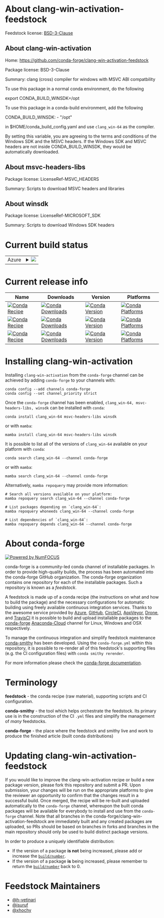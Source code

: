About clang-win-activation-feedstock
====================================

Feedstock license: [BSD-3-Clause](https://github.com/conda-forge/clang-win-activation-feedstock/blob/main/LICENSE.txt)


About clang-win-activation
--------------------------

Home: https://github.com/conda-forge/clang-win-activation-feedstock

Package license: BSD-3-Clause

Summary: clang (cross) compiler for windows with MSVC ABI compatbility

To use this package in a normal conda environment, do the following

   export CONDA_BUILD_WINSDK=/opt

To use this package in a conda-build environment, add the following

   CONDA_BUILD_WINSDK:
     - "/opt"

in $HOME/conda_build_config.yaml and use `clang_win-64` as the compiler.

By setting this variable, you are agreeing to the terms and conditions
of the Windows SDK and the MSVC headers. If the Windows SDK and MSVC
headers are not inside CONDA_BUILD_WINSDK, they would be automatically
downloaded.


About msvc-headers-libs
-----------------------



Package license: LicenseRef-MSVC_HEADERS

Summary: Scripts to download MSVC headers and libraries

About winsdk
------------



Package license: LicenseRef-MICROSOFT_SDK

Summary: Scripts to download Windows SDK headers

Current build status
====================


<table>
    
  <tr>
    <td>Azure</td>
    <td>
      <details>
        <summary>
          <a href="https://dev.azure.com/conda-forge/feedstock-builds/_build/latest?definitionId=8645&branchName=main">
            <img src="https://dev.azure.com/conda-forge/feedstock-builds/_apis/build/status/clang-win-activation-feedstock?branchName=main">
          </a>
        </summary>
        <table>
          <thead><tr><th>Variant</th><th>Status</th></tr></thead>
          <tbody><tr>
              <td>linux_64_CLANG_VERSION15.0.7CL_VERSION19.29.30139MSVC_HEADERS_VERSION14.29.30133TOOLCHAIN_COMBINED14.29.16.11channel_targetsconda-forge_main</td>
              <td>
                <a href="https://dev.azure.com/conda-forge/feedstock-builds/_build/latest?definitionId=8645&branchName=main">
                  <img src="https://dev.azure.com/conda-forge/feedstock-builds/_apis/build/status/clang-win-activation-feedstock?branchName=main&jobName=linux&configuration=linux%20linux_64_CLANG_VERSION15.0.7CL_VERSION19.29.30139MSVC_HEADERS_VERSION14.29.30133TOOLCHAIN_COMBINED14.29.16.11channel_targetsconda-forge_main" alt="variant">
                </a>
              </td>
            </tr><tr>
              <td>linux_64_CLANG_VERSION15.0.7CL_VERSION19.37.32822MSVC_HEADERS_VERSION14.37.32822TOOLCHAIN_COMBINED14.37.17.7channel_targetsconda-forge_main</td>
              <td>
                <a href="https://dev.azure.com/conda-forge/feedstock-builds/_build/latest?definitionId=8645&branchName=main">
                  <img src="https://dev.azure.com/conda-forge/feedstock-builds/_apis/build/status/clang-win-activation-feedstock?branchName=main&jobName=linux&configuration=linux%20linux_64_CLANG_VERSION15.0.7CL_VERSION19.37.32822MSVC_HEADERS_VERSION14.37.32822TOOLCHAIN_COMBINED14.37.17.7channel_targetsconda-forge_main" alt="variant">
                </a>
              </td>
            </tr><tr>
              <td>linux_64_CLANG_VERSION16.0.6CL_VERSION19.29.30139MSVC_HEADERS_VERSION14.29.30133TOOLCHAIN_COMBINED14.29.16.11channel_targetsconda-forge_main</td>
              <td>
                <a href="https://dev.azure.com/conda-forge/feedstock-builds/_build/latest?definitionId=8645&branchName=main">
                  <img src="https://dev.azure.com/conda-forge/feedstock-builds/_apis/build/status/clang-win-activation-feedstock?branchName=main&jobName=linux&configuration=linux%20linux_64_CLANG_VERSION16.0.6CL_VERSION19.29.30139MSVC_HEADERS_VERSION14.29.30133TOOLCHAIN_COMBINED14.29.16.11channel_targetsconda-forge_main" alt="variant">
                </a>
              </td>
            </tr><tr>
              <td>linux_64_CLANG_VERSION16.0.6CL_VERSION19.37.32822MSVC_HEADERS_VERSION14.37.32822TOOLCHAIN_COMBINED14.37.17.7channel_targetsconda-forge_main</td>
              <td>
                <a href="https://dev.azure.com/conda-forge/feedstock-builds/_build/latest?definitionId=8645&branchName=main">
                  <img src="https://dev.azure.com/conda-forge/feedstock-builds/_apis/build/status/clang-win-activation-feedstock?branchName=main&jobName=linux&configuration=linux%20linux_64_CLANG_VERSION16.0.6CL_VERSION19.37.32822MSVC_HEADERS_VERSION14.37.32822TOOLCHAIN_COMBINED14.37.17.7channel_targetsconda-forge_main" alt="variant">
                </a>
              </td>
            </tr><tr>
              <td>linux_64_CLANG_VERSION17.0.0.rc3CL_VERSION19.29.30139MSVC_HEADERS_VERSION14.29.30133TOOLCHAIN_COMBINED14.29.16.11channel_targetsconda-forge_llvm_rc</td>
              <td>
                <a href="https://dev.azure.com/conda-forge/feedstock-builds/_build/latest?definitionId=8645&branchName=main">
                  <img src="https://dev.azure.com/conda-forge/feedstock-builds/_apis/build/status/clang-win-activation-feedstock?branchName=main&jobName=linux&configuration=linux%20linux_64_CLANG_VERSION17.0.0.rc3CL_VERSION19.29.30139MSVC_HEADERS_VERSION14.29.30133TOOLCHAIN_COMBINED14.29.16.11channel_targetsconda-forge_llvm_rc" alt="variant">
                </a>
              </td>
            </tr><tr>
              <td>linux_64_CLANG_VERSION17.0.0.rc3CL_VERSION19.37.32822MSVC_HEADERS_VERSION14.37.32822TOOLCHAIN_COMBINED14.37.17.7channel_targetsconda-forge_llvm_rc</td>
              <td>
                <a href="https://dev.azure.com/conda-forge/feedstock-builds/_build/latest?definitionId=8645&branchName=main">
                  <img src="https://dev.azure.com/conda-forge/feedstock-builds/_apis/build/status/clang-win-activation-feedstock?branchName=main&jobName=linux&configuration=linux%20linux_64_CLANG_VERSION17.0.0.rc3CL_VERSION19.37.32822MSVC_HEADERS_VERSION14.37.32822TOOLCHAIN_COMBINED14.37.17.7channel_targetsconda-forge_llvm_rc" alt="variant">
                </a>
              </td>
            </tr><tr>
              <td>osx_64_CLANG_VERSION15.0.7CL_VERSION19.29.30139MSVC_HEADERS_VERSION14.29.30133TOOLCHAIN_COMBINED14.29.16.11channel_targetsconda-forge_main</td>
              <td>
                <a href="https://dev.azure.com/conda-forge/feedstock-builds/_build/latest?definitionId=8645&branchName=main">
                  <img src="https://dev.azure.com/conda-forge/feedstock-builds/_apis/build/status/clang-win-activation-feedstock?branchName=main&jobName=osx&configuration=osx%20osx_64_CLANG_VERSION15.0.7CL_VERSION19.29.30139MSVC_HEADERS_VERSION14.29.30133TOOLCHAIN_COMBINED14.29.16.11channel_targetsconda-forge_main" alt="variant">
                </a>
              </td>
            </tr><tr>
              <td>osx_64_CLANG_VERSION15.0.7CL_VERSION19.37.32822MSVC_HEADERS_VERSION14.37.32822TOOLCHAIN_COMBINED14.37.17.7channel_targetsconda-forge_main</td>
              <td>
                <a href="https://dev.azure.com/conda-forge/feedstock-builds/_build/latest?definitionId=8645&branchName=main">
                  <img src="https://dev.azure.com/conda-forge/feedstock-builds/_apis/build/status/clang-win-activation-feedstock?branchName=main&jobName=osx&configuration=osx%20osx_64_CLANG_VERSION15.0.7CL_VERSION19.37.32822MSVC_HEADERS_VERSION14.37.32822TOOLCHAIN_COMBINED14.37.17.7channel_targetsconda-forge_main" alt="variant">
                </a>
              </td>
            </tr><tr>
              <td>osx_64_CLANG_VERSION16.0.6CL_VERSION19.29.30139MSVC_HEADERS_VERSION14.29.30133TOOLCHAIN_COMBINED14.29.16.11channel_targetsconda-forge_main</td>
              <td>
                <a href="https://dev.azure.com/conda-forge/feedstock-builds/_build/latest?definitionId=8645&branchName=main">
                  <img src="https://dev.azure.com/conda-forge/feedstock-builds/_apis/build/status/clang-win-activation-feedstock?branchName=main&jobName=osx&configuration=osx%20osx_64_CLANG_VERSION16.0.6CL_VERSION19.29.30139MSVC_HEADERS_VERSION14.29.30133TOOLCHAIN_COMBINED14.29.16.11channel_targetsconda-forge_main" alt="variant">
                </a>
              </td>
            </tr><tr>
              <td>osx_64_CLANG_VERSION16.0.6CL_VERSION19.37.32822MSVC_HEADERS_VERSION14.37.32822TOOLCHAIN_COMBINED14.37.17.7channel_targetsconda-forge_main</td>
              <td>
                <a href="https://dev.azure.com/conda-forge/feedstock-builds/_build/latest?definitionId=8645&branchName=main">
                  <img src="https://dev.azure.com/conda-forge/feedstock-builds/_apis/build/status/clang-win-activation-feedstock?branchName=main&jobName=osx&configuration=osx%20osx_64_CLANG_VERSION16.0.6CL_VERSION19.37.32822MSVC_HEADERS_VERSION14.37.32822TOOLCHAIN_COMBINED14.37.17.7channel_targetsconda-forge_main" alt="variant">
                </a>
              </td>
            </tr><tr>
              <td>osx_64_CLANG_VERSION17.0.0.rc3CL_VERSION19.29.30139MSVC_HEADERS_VERSION14.29.30133TOOLCHAIN_COMBINED14.29.16.11channel_targetsconda-forge_llvm_rc</td>
              <td>
                <a href="https://dev.azure.com/conda-forge/feedstock-builds/_build/latest?definitionId=8645&branchName=main">
                  <img src="https://dev.azure.com/conda-forge/feedstock-builds/_apis/build/status/clang-win-activation-feedstock?branchName=main&jobName=osx&configuration=osx%20osx_64_CLANG_VERSION17.0.0.rc3CL_VERSION19.29.30139MSVC_HEADERS_VERSION14.29.30133TOOLCHAIN_COMBINED14.29.16.11channel_targetsconda-forge_llvm_rc" alt="variant">
                </a>
              </td>
            </tr><tr>
              <td>osx_64_CLANG_VERSION17.0.0.rc3CL_VERSION19.37.32822MSVC_HEADERS_VERSION14.37.32822TOOLCHAIN_COMBINED14.37.17.7channel_targetsconda-forge_llvm_rc</td>
              <td>
                <a href="https://dev.azure.com/conda-forge/feedstock-builds/_build/latest?definitionId=8645&branchName=main">
                  <img src="https://dev.azure.com/conda-forge/feedstock-builds/_apis/build/status/clang-win-activation-feedstock?branchName=main&jobName=osx&configuration=osx%20osx_64_CLANG_VERSION17.0.0.rc3CL_VERSION19.37.32822MSVC_HEADERS_VERSION14.37.32822TOOLCHAIN_COMBINED14.37.17.7channel_targetsconda-forge_llvm_rc" alt="variant">
                </a>
              </td>
            </tr><tr>
              <td>win_64_CLANG_VERSION15.0.7CL_VERSION19.29.30139RUNTIME_VERSION14.29.30139VCVER14.2VSVER16VSYEAR2019channel_targetsconda-forge_main</td>
              <td>
                <a href="https://dev.azure.com/conda-forge/feedstock-builds/_build/latest?definitionId=8645&branchName=main">
                  <img src="https://dev.azure.com/conda-forge/feedstock-builds/_apis/build/status/clang-win-activation-feedstock?branchName=main&jobName=win&configuration=win%20win_64_CLANG_VERSION15.0.7CL_VERSION19.29.30139RUNTIME_VERSION14.29.30139VCVER14.2VSVER16VSYEAR2019channel_targetsconda-forge_main" alt="variant">
                </a>
              </td>
            </tr><tr>
              <td>win_64_CLANG_VERSION15.0.7CL_VERSION19.37.32822RUNTIME_VERSION14.36.32532VCVER14.3VSVER17VSYEAR2022channel_targetsconda-forge_main</td>
              <td>
                <a href="https://dev.azure.com/conda-forge/feedstock-builds/_build/latest?definitionId=8645&branchName=main">
                  <img src="https://dev.azure.com/conda-forge/feedstock-builds/_apis/build/status/clang-win-activation-feedstock?branchName=main&jobName=win&configuration=win%20win_64_CLANG_VERSION15.0.7CL_VERSION19.37.32822RUNTIME_VERSION14.36.32532VCVER14.3VSVER17VSYEAR2022channel_targetsconda-forge_main" alt="variant">
                </a>
              </td>
            </tr><tr>
              <td>win_64_CLANG_VERSION16.0.6CL_VERSION19.29.30139RUNTIME_VERSION14.29.30139VCVER14.2VSVER16VSYEAR2019channel_targetsconda-forge_main</td>
              <td>
                <a href="https://dev.azure.com/conda-forge/feedstock-builds/_build/latest?definitionId=8645&branchName=main">
                  <img src="https://dev.azure.com/conda-forge/feedstock-builds/_apis/build/status/clang-win-activation-feedstock?branchName=main&jobName=win&configuration=win%20win_64_CLANG_VERSION16.0.6CL_VERSION19.29.30139RUNTIME_VERSION14.29.30139VCVER14.2VSVER16VSYEAR2019channel_targetsconda-forge_main" alt="variant">
                </a>
              </td>
            </tr><tr>
              <td>win_64_CLANG_VERSION16.0.6CL_VERSION19.37.32822RUNTIME_VERSION14.36.32532VCVER14.3VSVER17VSYEAR2022channel_targetsconda-forge_main</td>
              <td>
                <a href="https://dev.azure.com/conda-forge/feedstock-builds/_build/latest?definitionId=8645&branchName=main">
                  <img src="https://dev.azure.com/conda-forge/feedstock-builds/_apis/build/status/clang-win-activation-feedstock?branchName=main&jobName=win&configuration=win%20win_64_CLANG_VERSION16.0.6CL_VERSION19.37.32822RUNTIME_VERSION14.36.32532VCVER14.3VSVER17VSYEAR2022channel_targetsconda-forge_main" alt="variant">
                </a>
              </td>
            </tr><tr>
              <td>win_64_CLANG_VERSION17.0.0.rc3CL_VERSION19.29.30139RUNTIME_VERSION14.29.30139VCVER14.2VSVER16VSYEAR2019channel_targetsconda-forge_llvm_rc</td>
              <td>
                <a href="https://dev.azure.com/conda-forge/feedstock-builds/_build/latest?definitionId=8645&branchName=main">
                  <img src="https://dev.azure.com/conda-forge/feedstock-builds/_apis/build/status/clang-win-activation-feedstock?branchName=main&jobName=win&configuration=win%20win_64_CLANG_VERSION17.0.0.rc3CL_VERSION19.29.30139RUNTIME_VERSION14.29.30139VCVER14.2VSVER16VSYEAR2019channel_targetsconda-forge_llvm_rc" alt="variant">
                </a>
              </td>
            </tr><tr>
              <td>win_64_CLANG_VERSION17.0.0.rc3CL_VERSION19.37.32822RUNTIME_VERSION14.36.32532VCVER14.3VSVER17VSYEAR2022channel_targetsconda-forge_llvm_rc</td>
              <td>
                <a href="https://dev.azure.com/conda-forge/feedstock-builds/_build/latest?definitionId=8645&branchName=main">
                  <img src="https://dev.azure.com/conda-forge/feedstock-builds/_apis/build/status/clang-win-activation-feedstock?branchName=main&jobName=win&configuration=win%20win_64_CLANG_VERSION17.0.0.rc3CL_VERSION19.37.32822RUNTIME_VERSION14.36.32532VCVER14.3VSVER17VSYEAR2022channel_targetsconda-forge_llvm_rc" alt="variant">
                </a>
              </td>
            </tr>
          </tbody>
        </table>
      </details>
    </td>
  </tr>
</table>

Current release info
====================

| Name | Downloads | Version | Platforms |
| --- | --- | --- | --- |
| [![Conda Recipe](https://img.shields.io/badge/recipe-clang_win--64-green.svg)](https://anaconda.org/conda-forge/clang_win-64) | [![Conda Downloads](https://img.shields.io/conda/dn/conda-forge/clang_win-64.svg)](https://anaconda.org/conda-forge/clang_win-64) | [![Conda Version](https://img.shields.io/conda/vn/conda-forge/clang_win-64.svg)](https://anaconda.org/conda-forge/clang_win-64) | [![Conda Platforms](https://img.shields.io/conda/pn/conda-forge/clang_win-64.svg)](https://anaconda.org/conda-forge/clang_win-64) |
| [![Conda Recipe](https://img.shields.io/badge/recipe-msvc--headers--libs-green.svg)](https://anaconda.org/conda-forge/msvc-headers-libs) | [![Conda Downloads](https://img.shields.io/conda/dn/conda-forge/msvc-headers-libs.svg)](https://anaconda.org/conda-forge/msvc-headers-libs) | [![Conda Version](https://img.shields.io/conda/vn/conda-forge/msvc-headers-libs.svg)](https://anaconda.org/conda-forge/msvc-headers-libs) | [![Conda Platforms](https://img.shields.io/conda/pn/conda-forge/msvc-headers-libs.svg)](https://anaconda.org/conda-forge/msvc-headers-libs) |
| [![Conda Recipe](https://img.shields.io/badge/recipe-winsdk-green.svg)](https://anaconda.org/conda-forge/winsdk) | [![Conda Downloads](https://img.shields.io/conda/dn/conda-forge/winsdk.svg)](https://anaconda.org/conda-forge/winsdk) | [![Conda Version](https://img.shields.io/conda/vn/conda-forge/winsdk.svg)](https://anaconda.org/conda-forge/winsdk) | [![Conda Platforms](https://img.shields.io/conda/pn/conda-forge/winsdk.svg)](https://anaconda.org/conda-forge/winsdk) |

Installing clang-win-activation
===============================

Installing `clang-win-activation` from the `conda-forge` channel can be achieved by adding `conda-forge` to your channels with:

```
conda config --add channels conda-forge
conda config --set channel_priority strict
```

Once the `conda-forge` channel has been enabled, `clang_win-64, msvc-headers-libs, winsdk` can be installed with `conda`:

```
conda install clang_win-64 msvc-headers-libs winsdk
```

or with `mamba`:

```
mamba install clang_win-64 msvc-headers-libs winsdk
```

It is possible to list all of the versions of `clang_win-64` available on your platform with `conda`:

```
conda search clang_win-64 --channel conda-forge
```

or with `mamba`:

```
mamba search clang_win-64 --channel conda-forge
```

Alternatively, `mamba repoquery` may provide more information:

```
# Search all versions available on your platform:
mamba repoquery search clang_win-64 --channel conda-forge

# List packages depending on `clang_win-64`:
mamba repoquery whoneeds clang_win-64 --channel conda-forge

# List dependencies of `clang_win-64`:
mamba repoquery depends clang_win-64 --channel conda-forge
```


About conda-forge
=================

[![Powered by
NumFOCUS](https://img.shields.io/badge/powered%20by-NumFOCUS-orange.svg?style=flat&colorA=E1523D&colorB=007D8A)](https://numfocus.org)

conda-forge is a community-led conda channel of installable packages.
In order to provide high-quality builds, the process has been automated into the
conda-forge GitHub organization. The conda-forge organization contains one repository
for each of the installable packages. Such a repository is known as a *feedstock*.

A feedstock is made up of a conda recipe (the instructions on what and how to build
the package) and the necessary configurations for automatic building using freely
available continuous integration services. Thanks to the awesome service provided by
[Azure](https://azure.microsoft.com/en-us/services/devops/), [GitHub](https://github.com/),
[CircleCI](https://circleci.com/), [AppVeyor](https://www.appveyor.com/),
[Drone](https://cloud.drone.io/welcome), and [TravisCI](https://travis-ci.com/)
it is possible to build and upload installable packages to the
[conda-forge](https://anaconda.org/conda-forge) [Anaconda-Cloud](https://anaconda.org/)
channel for Linux, Windows and OSX respectively.

To manage the continuous integration and simplify feedstock maintenance
[conda-smithy](https://github.com/conda-forge/conda-smithy) has been developed.
Using the ``conda-forge.yml`` within this repository, it is possible to re-render all of
this feedstock's supporting files (e.g. the CI configuration files) with ``conda smithy rerender``.

For more information please check the [conda-forge documentation](https://conda-forge.org/docs/).

Terminology
===========

**feedstock** - the conda recipe (raw material), supporting scripts and CI configuration.

**conda-smithy** - the tool which helps orchestrate the feedstock.
                   Its primary use is in the construction of the CI ``.yml`` files
                   and simplify the management of *many* feedstocks.

**conda-forge** - the place where the feedstock and smithy live and work to
                  produce the finished article (built conda distributions)


Updating clang-win-activation-feedstock
=======================================

If you would like to improve the clang-win-activation recipe or build a new
package version, please fork this repository and submit a PR. Upon submission,
your changes will be run on the appropriate platforms to give the reviewer an
opportunity to confirm that the changes result in a successful build. Once
merged, the recipe will be re-built and uploaded automatically to the
`conda-forge` channel, whereupon the built conda packages will be available for
everybody to install and use from the `conda-forge` channel.
Note that all branches in the conda-forge/clang-win-activation-feedstock are
immediately built and any created packages are uploaded, so PRs should be based
on branches in forks and branches in the main repository should only be used to
build distinct package versions.

In order to produce a uniquely identifiable distribution:
 * If the version of a package **is not** being increased, please add or increase
   the [``build/number``](https://docs.conda.io/projects/conda-build/en/latest/resources/define-metadata.html#build-number-and-string).
 * If the version of a package **is** being increased, please remember to return
   the [``build/number``](https://docs.conda.io/projects/conda-build/en/latest/resources/define-metadata.html#build-number-and-string)
   back to 0.

Feedstock Maintainers
=====================

* [@h-vetinari](https://github.com/h-vetinari/)
* [@isuruf](https://github.com/isuruf/)
* [@xhochy](https://github.com/xhochy/)

